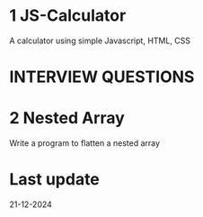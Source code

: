 # 1 JS-Calculator
A calculator using simple Javascript, HTML, CSS

# INTERVIEW QUESTIONS 

# 2 Nested Array
Write a program to flatten a nested array 


# Last update
21-12-2024
